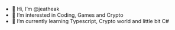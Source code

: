 - 👋 Hi, I’m @jeatheak
- 👀 I’m interested in Coding, Games and Crypto
- 🌱 I’m currently learning Typescript, Crypto world and little bit C#

<!---
jeatheak/jeatheak is a ✨ special ✨ repository because its `README.md` (this file) appears on your GitHub profile.
You can click the Preview link to take a look at your changes.
--->
